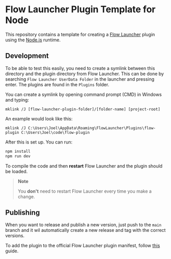 # Flow Launcher Plugin Template for Node

This repository contains a template for creating a [Flow Launcher](https://www.flowlauncher.com/) plugin using the [Node.js](https://nodejs.org/en/) runtime.

## Development

To be able to test this easily, you need to create a symlink between this directory and the plugin directory from Flow Launcher. This can be done by searching `Flow Launcher UserData Folder` in the launcher and pressing enter. The plugins are found in the `Plugins` folder.

You can create a symlink by opening command prompt (CMD) in Windows and typing:

```CMD
mklink /J [flow-launcher-plugin-folder]/[folder-name] [project-root]
```

An example would look like this:

```CMD
mklink /J C:\Users\Joel\AppData\Roaming\FlowLauncher\Plugins\flow-plugin C:\Users\Joel\code\flow-plugin
```

After this is set up. You can run:

```bash
npm install
npm run dev
```

To compile the code and then **restart** Flow Launcher and the plugin should be loaded.

> **Note**
>
> You **don't** need to restart Flow Launcher every time you make a change.

## Publishing

When you want to release and publish a new version, just push to the `main` branch and it wil automatically create a new release and tag with the correct versions.

To add the plugin to the official Flow Launcher plugin manifest, follow [this](https://github.com/Flow-Launcher/Flow.Launcher.PluginsManifest#readme) guide.
